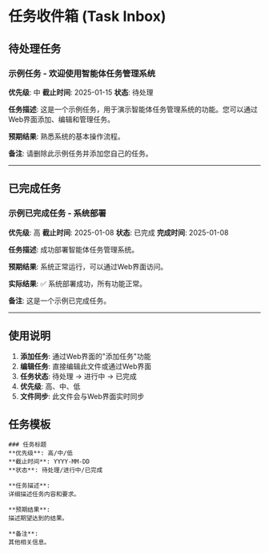 # 任务收件箱 (Task Inbox)

## 待处理任务

### 示例任务 - 欢迎使用智能体任务管理系统
**优先级**: 中
**截止时间**: 2025-01-15
**状态**: 待处理

**任务描述**:
这是一个示例任务，用于演示智能体任务管理系统的功能。您可以通过Web界面添加、编辑和管理任务。

**预期结果**:
熟悉系统的基本操作流程。

**备注**:
请删除此示例任务并添加您自己的任务。

---

## 已完成任务

### 示例已完成任务 - 系统部署
**优先级**: 高
**截止时间**: 2025-01-08
**状态**: 已完成
**完成时间**: 2025-01-08

**任务描述**:
成功部署智能体任务管理系统。

**预期结果**:
系统正常运行，可以通过Web界面访问。

**实际结果**:
✅ 系统部署成功，所有功能正常。

**备注**:
这是一个示例已完成任务。

---

## 使用说明

1. **添加任务**: 通过Web界面的"添加任务"功能
2. **编辑任务**: 直接编辑此文件或通过Web界面
3. **任务状态**: 待处理 → 进行中 → 已完成
4. **优先级**: 高、中、低
5. **文件同步**: 此文件会与Web界面实时同步

## 任务模板

```
### 任务标题
**优先级**: 高/中/低
**截止时间**: YYYY-MM-DD
**状态**: 待处理/进行中/已完成

**任务描述**:
详细描述任务内容和要求。

**预期结果**:
描述期望达到的结果。

**备注**:
其他相关信息。
```